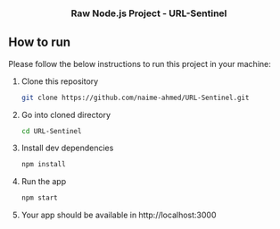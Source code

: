 <p align="center">
  <h3 align="center">Raw Node.js Project - URL-Sentinel</h3>
</p>

## How to run

Please follow the below instructions to run this project in your machine:

1. Clone this repository
   ```sh
   git clone https://github.com/naime-ahmed/URL-Sentinel.git
   ```
2. Go into cloned directory
   ```sh
   cd URL-Sentinel
   ```
3. Install dev dependencies
   ```sh
   npm install
   ```
4. Run the app
   ```sh
   npm start
   ```
5. Your app should be available in http://localhost:3000
